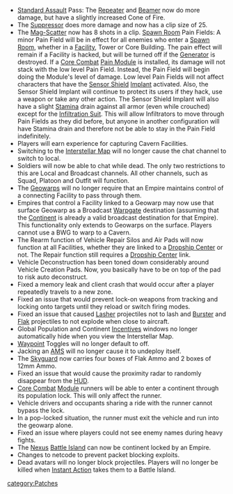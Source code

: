 - [Standard Assault](Standard_Assault.md "wikilink") Pass: The
  [Repeater](Repeater.md "wikilink") and [Beamer](Beamer.md "wikilink") now
  do more damage, but have a slightly increased Cone of Fire.
- The [Suppressor](Suppressor.md "wikilink") does more damage and now has
  a clip size of 25.
- The [Mag-Scatter](Mag.$1.md "wikilink") now has 8 shots in a clip.
  [Spawn Room](Spawn_Room.md "wikilink") Pain Fields: A minor Pain Field
  will be in effect for all enemies who enter a [Spawn
  Room](Spawn_Room.md "wikilink"), whether in a
  [Facility](Facility.md "wikilink"), Tower or Core Building. The pain
  effect will remain if a Facility is hacked, but will be turned off
  if the [Generator](Generator.md "wikilink") is destroyed. If a [Core
  Combat](Core_Combat.md "wikilink") [Pain
  Module](Pain_Module.md "wikilink") is installed, its damage will not
  stack with the low level Pain Field. Instead, the Pain Field will
  begin doing the Module's level of damage. Low level Pain Fields will
  not affect characters that have the [Sensor
  Shield](Sensor_Shield.md "wikilink") [Implant](Implant.md "wikilink")
  activated. Also, the Sensor Shield Implant will continue to protect
  its users if they hack, use a weapon or take any other action. The
  Sensor Shield Implant will also have a slight
  [Stamina](Stamina.md "wikilink") drain against all armor (even while
  crouched) except for the [Infiltration
  Suit](Infiltration_Suit.md "wikilink"). This will allow Infiltrators to
  move through Pain Fields as they did before, but anyone in another
  configuration will have Stamina drain and therefore not be able to
  stay in the Pain Field indefinitely.
- Players will earn experience for capturing Cavern Facilities.
- Switching to the [Interstellar Map](Interstellar_Map.md "wikilink")
  will no longer cause the chat channel to switch to local.
- Soldiers will now be able to chat while dead. The only two
  restrictions to this are Local and Broadcast channels. All other
  channels, such as Squad, Platoon and Outfit will function.
- The [Geowarps](Geowarp.md "wikilink") will no longer require that an
  Empire maintains control of a connecting Facility to pass through
  them.
- Empires that control a Facility linked to a Geowarp may now use that
  surface Geowarp as a Broadcast [Warpgate](Warpgate.md "wikilink")
  destination (assuming that the [Continent](Continent.md "wikilink") is
  already a valid broadcast destination for that Empire). This
  functionality only extends to Geowarps on the surface. Players
  cannot use a BWG to warp to a Cavern.
- The Rearm function of Vehicle Repair Silos and Air Pads will now
  function at all Facilities, whether they are linked to a [Dropship
  Center](Dropship_Center.md "wikilink") or not. The Repair function
  still requires a [Dropship Center](Dropship_Center.md "wikilink") link.
- Vehicle Deconstruction has been toned down considerably around
  Vehicle Creation Pads. Now, you basically have to be on top of the
  pad to risk auto deconstruct.
- Fixed a memory leak and client crash that would occur after a player
  repeatedly travels to a new zone.
- Fixed an issue that would prevent lock-on weapons from tracking and
  locking onto targets until they reload or switch firing modes.
- Fixed an issue that caused [Lasher](Lasher.md "wikilink") projectiles
  not to lash and [Burster](Burster.md "wikilink") and
  [Flak](Flak.md "wikilink") projectiles to not explode when close to
  aircraft.
- Global Population and Continent [Incentives](Incentives.md "wikilink")
  windows no longer automatically hide when you view the Interstellar
  Map.
- [Waypoint](Waypoint.md "wikilink") Toggles will no longer default to
  off.
- Jacking an [AMS](AMS.md "wikilink") will no longer cause it to undeploy
  itself.
- The [Skyguard](Skyguard.md "wikilink") now carries four boxes of Flak
  Ammo and 2 boxes of 12mm Ammo.
- Fixed an issue that would cause the proximity radar to randomly
  disappear from the [HUD](HUD.md "wikilink").
- [Core Combat](Core_Combat.md "wikilink") [Module](modules.md "wikilink")
  runners will be able to enter a continent through its population
  lock. This will only affect the runner.
- Vehicle drivers and occupants sharing a ride with the runner cannot
  bypass the lock.
- In a pop-locked situation, the runner must exit the vehicle and run
  into the geowarp alone.
- Fixed an issue where players could not see enemy names during heavy
  fights.
- The [Nexus](Oshur.md#Nexus "wikilink") [Battle
  Island](Battle_Islands.md "wikilink") can now be continent locked by an
  Empire.
- Changes to netcode to prevent packet blocking exploits.
- Dead avatars will no longer block projectiles. Players will no
  longer be killed when [Instant Action](Instant_Action.md "wikilink")
  takes them to a Battle Island.

[category:Patches](category:Patches.md "wikilink")

